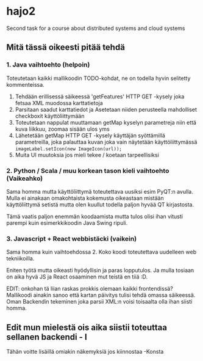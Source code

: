 # hajo2
Second task for a course about distributed systems and cloud systems

## Mitä tässä oikeesti pitää tehdä

### 1. Java vaihtoehto (helpoin)

Toteutetaan kaikki mallikoodin TODO-kohdat, ne on todella hyvin selitetty kommenteissa.

1. Tehdään erillisessä säikeessä 'getFeatures' HTTP GET -kysely joka fetsaa XML muodossa karttatietoja
2. Parsitaan saadut karttatiedot ja Asetetaan niiden perusteella mahdolliset checkboxit käyttöliittymään
3. Toteutetaan nappulat muuttamaan getMap kyselyn parametreja niin että kuva liikkuu, zoomaa sisään ulos yms
4. Lähetetään getMap HTTP GET -kysely käyttäjän syöttämillä parametreilla, joka palauttaa kuvan joka vain näytetään käyttöliittymässä `imageLabel.setIcon(new ImageIcon(url));`
5. Muita UI muutoksia jos mieli tekee / koetaan tarpeellisiksi

### 2. Python / Scala / muu korkean tason kieli vaihtoehto (Vaikeahko)

Sama homma mutta käyttöliittymä toteutettava uusiksi esim PyQT:n avulla. Mulla ei ainakaan omakohtaista kokemusta oikeastaan mistään käyttöliittymä setistä mutta olen kuullut todella paljon hyvää QT kirjastosta.

Tämä vaatis paljon enemmän koodaamista mutta tulos olisi ihan vitusti parempi kuin esimerkkikoodin Java Swing ripuli.

### 3. Javascript + React webbistäcki (vaikein)

Sama homma kuin vaihtoehdossa 2. Koko koodi toteutettava uudelleen web tekniikoilla.

Eniten työtä mutta oikeasti hyödyllisin ja paras lopputulos. 
Ja mulla tosiaan on aika hyvä JS ja React osaaminen mut teistä en tiiä :D.

EDIT: onkohan tä liian raskas prokkis olemaan kaikki frontendissä? Mallikoodi ainakin sanoo että kartan päivitys tulisi tehdä omassa säikeessä. Oman Backendin tekeminen joka parsii XML:n voisi toisaalta olla ihan siisti homma.

Edit mun mielestä ois aika siistii toteuttaa sellanen backendi - I
-------------------------

Tähän voitte lisäillä omiakin näkemyksiä jos kiinnostaa -Konsta
